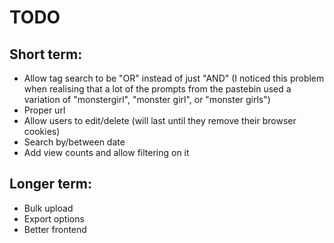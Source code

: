 # TODO

## Short term:

- Allow tag search to be "OR" instead of just "AND" (I noticed this problem when realising that a lot of the prompts from the pastebin used a variation of "monstergirl", "monster girl", or "monster girls")
- Proper url
- Allow users to edit/delete (will last until they remove their browser cookies)
- Search by/between date
- Add view counts and allow filtering on it

## Longer term:
- Bulk upload
- Export options
- Better frontend
